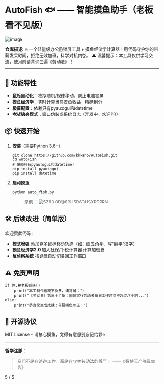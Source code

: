 # AutoFish 🐟 —— 智能摸鱼助手（老板看不见版）
![image](https://github.com/user-attachments/assets/d71f2a2f-4729-4379-846c-42b0e1793bdd)

**仓库描述**:
🔥 一个轻量级办公防锁屏工具 + 摸鱼经济学计算器！用代码守护你的带薪发呆时间，拒绝无效加班，科学对抗内卷。
⚠️ 温馨提示：本工具仅供学习交流，使用前请背诵三遍《劳动法》！

------

## 🚀 功能特性

- **鼠标自动化**：模拟随机/规律移动，防止电脑锁屏
- **摸鱼经济学**：实时计算当前摸鱼收益，精确到分
- **极简配置**：依赖只有pyautogui和datetime
- **老板隐身模式**：窗口伪装成系统日志（开发中，欢迎PR）

## 📦 快速开始

1. **安装**（需要Python 3.6+）

   ```
   git clone https://github.com/kkkano/AutoFish.git
   cd AutoFish
   # 依赖只有pyautogui和datetime！
   pip install pyautogui
   pip install datetime  
   ```

2. **启动摸鱼**

   ```
   python auto_fish.py
   ```

   > 示例：
   ![5Z83 0D@82U5D6QHSXPTPRN](https://github.com/user-attachments/assets/87bdb1bf-97d6-4a16-8a63-900633e79584)




## 🛠️ 后续改进（简单版）

欢迎贡献代码：

- **模式增强**
  添加更多鼠标移动轨迹（如：画五角星、写"躺平"汉字）
- **摸鱼经济学2.0**
  加入社保/个税计算器
  计算加班费
- **反侦察系统**
  按键盘自动切换回工作窗口

## ⚠️ 免责声明

```
if 你.被老板抓获():
    print("本工具作者概不负责，请背诵：")
    print("《劳动法》第三十六条：国家实行劳动者每日工作时间不超过八小时...")
else:
    print("恭喜您达成成就：带薪摸鱼の王！")
```

## 📜 开源协议

MIT License - 请放心摸鱼，觉得有意思别忘记给颗⭐️

------

**哲学注脚**：

> 我们不是在逃避工作，而是在守护劳动法的尊严！ ——《赛博无产阶级宣言》



5 / 5
